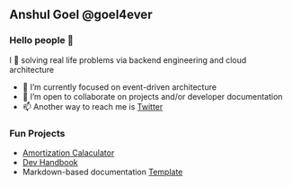 ## Anshul Goel @goel4ever

### Hello people 👋 

I 💞️ solving real life problems via backend engineering and cloud architecture

- 🌱 I’m currently focused on event-driven architecture
- 👀 I’m open to collaborate on projects and/or developer documentation
- 📫 Another way to reach me is [Twitter](https://twitter.com/goel4ever)

### Fun Projects
- [Amortization Calaculator](https://goel4ever.github.io/amortization-calculator/)
- [Dev Handbook](https://learn-with-me.github.io/Development-Setup-Handbook/)
- Markdown-based documentation [Template](https://goel4ever.github.io/mkdocs-template/)

<!---
goel4ever/goel4ever is a ✨ special ✨ repository because its `README.md` (this file) appears on your GitHub profile.
You can click the Preview link to take a look at your changes.
--->
